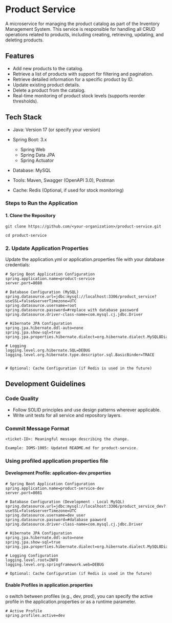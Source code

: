 # Product Service

A microservice for managing the product catalog as part of the Inventory Management System. This service is responsible for handling all CRUD operations related to products, including creating, retrieving, updating, and deleting products.

## Features
- Add new products to the catalog.
- Retrieve a list of products with support for filtering and pagination.
- Retrieve detailed information for a specific product by ID.
- Update existing product details.
- Delete a product from the catalog.
- Real-time monitoring of product stock levels (supports reorder thresholds).

## Tech Stack

- Java: Version 17 (or specify your version)
- Spring Boot: 3.x
    - Spring Web
    - Spring Data JPA
    - Spring Actuator

- Database: MySQL
- Tools: Maven, Swagger (OpenAPI 3.0), Postman
- Cache: Redis (Optional, if used for stock monitoring)

### Steps to Run the Application

#### 1. Clone the Repository
```shell
git clone https://github.com/<your-organization>/product-service.git  

cd product-service
```

### 2. Update Application Properties
Update the application.yml or application.properties file with your database credentials:

```properties
# Spring Boot Application Configuration
spring.application.name=product-service
server.port=8080

# Database Configuration (MySQL)
spring.datasource.url=jdbc:mysql://localhost:3306/product_service?useSSL=false&serverTimezone=UTC
spring.datasource.username=root
spring.datasource.password=#replace with database password
spring.datasource.driver-class-name=com.mysql.cj.jdbc.Driver

# Hibernate JPA Configuration
spring.jpa.hibernate.ddl-auto=none
spring.jpa.show-sql=true
spring.jpa.properties.hibernate.dialect=org.hibernate.dialect.MySQL8Dialect

# Logging
logging.level.org.hibernate.SQL=DEBUG
logging.level.org.hibernate.type.descriptor.sql.BasicBinder=TRACE


# Optional: Cache Configuration (if Redis is used in the future)
```

## Development Guidelines

### Code Quality

- Follow SOLID principles and use design patterns wherever applicable.
- Write unit tests for all service and repository layers.

### Commit Message Format
```shell
<ticket-ID>: Meaningful message describing the change.

Example: IOMS-1005: Updated README.md for product-service.
```

### Using profiled application properties file

#### Development Profile: application-dev.properties

```properties
# Spring Boot Application Configuration
spring.application.name=product-service-dev
server.port=8081

# Database Configuration (Development - Local MySQL)
spring.datasource.url=jdbc:mysql://localhost:3306/product_service_dev?useSSL=false&serverTimezone=UTC
spring.datasource.username=dev_user
spring.datasource.password=#database paaword
spring.datasource.driver-class-name=com.mysql.cj.jdbc.Driver

# Hibernate JPA Configuration
spring.jpa.hibernate.ddl-auto=none
spring.jpa.show-sql=true
spring.jpa.properties.hibernate.dialect=org.hibernate.dialect.MySQL8Dialect

# Logging Configuration
logging.level.root=INFO
logging.level.org.springframework.web=DEBUG

# Optional: Cache Configuration (if Redis is used in the future)
```

#### Enable Profiles in application.properties

o switch between profiles (e.g., dev, prod), you can specify the active profile in the application.properties or as a runtime parameter.

```properties
# Active Profile
spring.profiles.active=dev
```

